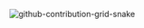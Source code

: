 
![github-contribution-grid-snake](https://user-images.githubusercontent.com/75934798/177515129-3f3ca972-c979-43bc-8538-718418aec817.gif)


